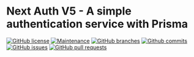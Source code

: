 <a name="readme-top"></a>

# Next Auth V5 - A simple authentication service with Prisma

[![GitHub license](https://flat.badgen.net/github/license/frantanius/next-auth-v5?icon=github&color=black&scale=1.01)](https://github.com/frantanius/next-auth-v5/blob/master/LICENSE "GitHub license")
[![Maintenance](https://flat.badgen.net/static/Maintained/yes?icon=github&color=black&scale=1.01)](https://github.com/frantanius/next-auth-v5/commits/master "Maintenance")
[![GitHub branches](https://flat.badgen.net/github/branches/frantanius/next-auth-v5?icon=github&color=black&scale=1.01)](https://github.com/frantanius/next-auth-v5/branches "GitHub branches")
[![Github commits](https://flat.badgen.net/github/commits/frantanius/next-auth-v5?icon=github&color=black&scale=1.01)](https://github.com/frantanius/next-auth-v5/commits "Github commits")
[![GitHub issues](https://flat.badgen.net/github/issues/frantanius/next-auth-v5?icon=github&color=black&scale=1.01)](https://github.com/frantanius/next-auth-v5/issues "GitHub issues")
[![GitHub pull requests](https://flat.badgen.net/github/prs/frantanius/next-auth-v5?icon=github&color=black&scale=1.01)](https://github.com/frantanius/next-auth-v5/pulls "GitHub pull requests")

<!-- Table of Contents -->
